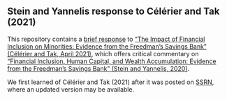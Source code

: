 ## Stein and Yannelis response to Célérier and Tak (2021)

This repository contains a [brief response](https://github.com/lukestein/ctsy_response/blob/81dd7386b0633e44e26ddd4d261004ff7c97eb5e/steinyannelis_celeriertakresponse.pdf) to [“The Impact of Financial Inclusion on Minorities: Evidence from the Freedman’s Savings Bank” (Célérier and Tak, April 2021)](https://github.com/lukestein/ctsy_response/blob/b5b22b0b8fa4a086ee702adff38ea3ffd2d8544c/Celerier_Tak_April2021.pdf), which offers critical commentary on [“Financial Inclusion, Human Capital, and Wealth Accumulation: Evidence from the Freedman’s Savings Bank” (Stein and Yannelis, 2020)](https://academic.oup.com/rfs/article-abstract/33/11/5333/5732662).

We first learned of Célérier and Tak (2021) after it was posted on [SSRN](https://ssrn.com/abstract=3825143), where an updated version may be available.

